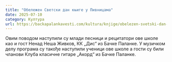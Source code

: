 ```yaml
---
title: "Обележен Светски дан књиге у Пивницама"
date: 2025-07-10
category: Култура
url: https://backapalankavesti.com/kultura/knjige/obelezen-svetski-dan-knjige-u-pivnicama/
---
```


Овим поводом наступили су млади песници и рецитатори ове школе као и гост Ненад Неша Живков, КК „Дис“ из Бачке Паланке. У музичком делу програма су такође наступили ученици ове школе а гости су били чланови Клуба класичне гитаре „Акорд“ из Бачке Паланке.
